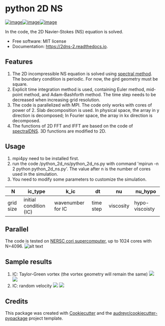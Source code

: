 python 2D NS
============
[![image](https://img.shields.io/travis/xinbian/2dns.svg)](https://travis-ci.org/xinbian/2dns)[![image](https://readthedocs.org/projects/2dns-2/badge/?version=latest)](https://2dns-2.readthedocs.io/en/latest/?badge=latest)[![image](https://codecov.io/gh/xinbian/2dns/branch/master/graph/badge.svg)](https://codecov.io/gh/xinbian/2dns)

In the code, the 2D Navier-Stokes (NS) equation is solved.

-   Free software: MIT license
-   Documentation: <https://2dns-2.readthedocs.io>.

Features
--------
1. The 2D incompressible NS equation is solved using [spectral method](https://en.wikipedia.org/wiki/Spectral_method). The boundary condition is periodic. For now, the gird geometry must be square.
2. Explicit time integration method is used, containing Euler method, mid-point method, and Adam-Bashforth method. The time step needs to be decreased when increasing grid resolution.
3. The code is parallelized with MPI. The code only works with cores of power of 2. Slab decomposition is used. In physical space, the array in y direction is decomposed; In Fourier space, the array in kx direction is decomposed.
4. The functions of 2D FFT and IFFT are based on the code of [spectralDNS](https://github.com/spectralDNS/spectralDNS). 3D functions are modified to 2D.

Usage
----------
1. mpi4py need to be installed first.
2. run the code  /python_2d_ns/python_2d_ns.py with command 'mpirun -n 2 python python_2d_ns.py'. The value after n is the number of cores used in the simulation.
3. You need to modify some parameters to customize the simulation.

| N | ic_type                | k_ic              | dt        | nu        | nu_hypo        |
|-----------|------------------------|-------------------|-----------|-----------|----------------|
| grid size | initial condition (IC) | wavenumber for IC | time step | viscosity | hypo-viscoisty |

Parallel
----------
The code is tested on [NERSC cori supercomputer](http://www.nersc.gov/users/computational-systems/cori/), up to 1024 cores with N=4096.
![alt text](https://pbs.twimg.com/media/CzhTly9WQAEY1up.jpg:large "parallel")

Sample results
-----------
1. IC: Taylor-Green vortex (the vortex geometry will remain the same)
![](https://pbs.twimg.com/media/CzhYsZAXAAIcZwd.jpg)
![](https://pbs.twimg.com/media/CzhYtu7XgAA2aB3.jpg)
2. IC: random velocity
![](https://pbs.twimg.com/media/CzhlLMmWEAERJ02.jpg)
![](https://pbs.twimg.com/media/CzhlNLqWEAAuxvC.jpg)


Credits
----------

This package was created with [Cookiecutter](https://github.com/audreyr/cookiecutter) and the [audreyr/cookiecutter-pypackage](https://github.com/audreyr/cookiecutter-pypackage)
project template.

